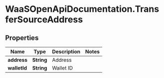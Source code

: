 # WaaSOpenApiDocumentation.TransferSourceAddress

## Properties

Name | Type | Description | Notes
------------ | ------------- | ------------- | -------------
**address** | **String** | Address | 
**walletId** | **String** | Wallet ID | 


